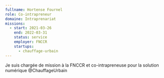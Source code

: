 ```yaml
---
fullname: Hortense Fournel
role: Co-intrapreneur
domaine: Intraprenariat
missions:
  - start: 2021-03-26
    end: 2022-03-31
    status: service
    employer: FNCCR
    startups:
      - chauffage-urbain
---
```

Je suis chargée de mission à la FNCCR et co-intrapreneuse pour la solution numérique @ChauffageUrbain